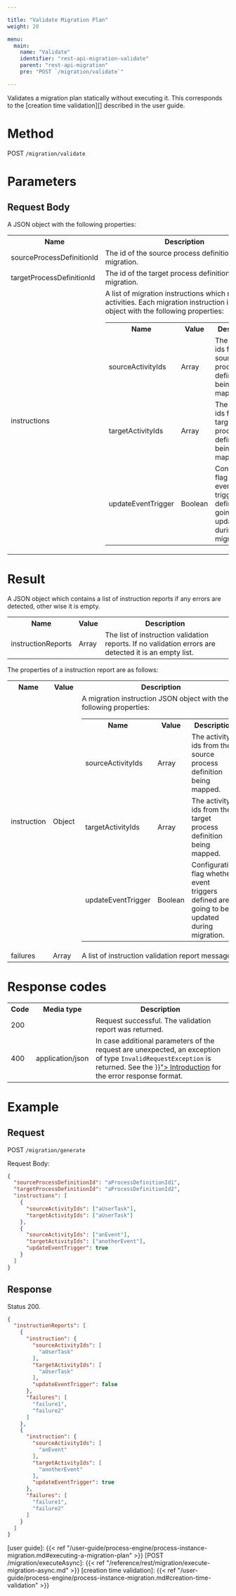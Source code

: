 ```yaml
---

title: "Validate Migration Plan"
weight: 20

menu:
  main:
    name: "Validate"
    identifier: "rest-api-migration-validate"
    parent: "rest-api-migration"
    pre: "POST `/migration/validate`"

---
```


Validates a migration plan statically without executing it. This
corresponds to the [creation time validation][] described in the user
guide.


# Method

POST `/migration/validate`


# Parameters

## Request Body

A JSON object with the following properties:

<table class="table table-striped">
  <tr>
    <th>Name</th>
    <th>Description</th>
  </tr>
  <tr>
    <td>sourceProcessDefinitionId</td>
    <td>The id of the source process definition for the migration.</td>
  </tr>
  <tr>
    <td>targetProcessDefinitionId</td>
    <td>The id of the target process definition for the migration.</td>
  </tr>
  <tr>
    <td>instructions</td>
    <td>
      A list of migration instructions which map equal activities. Each
      migration instruction is a JSON object with the following properties:
        <table class="table table-striped">
          <tr>
            <th>Name</th>
            <th>Value</th>
            <th>Description</th>
          </tr>
          <tr>
            <td>sourceActivityIds</td>
            <td>Array</td>
            <td>The activity ids from the source process definition being mapped.</td>
          </tr>
          <tr>
            <td>targetActivityIds</td>
            <td>Array</td>
            <td>The activity ids from the target process definition being mapped.</td>
          </tr>
          <tr>
            <td>updateEventTrigger</td>
            <td>Boolean</td>
            <td>
              Configuration flag whether event triggers defined are going to be updated during migration.
            </td>
          </tr>
        </table>
    </td>
  </tr>
</table>

# Result

A JSON object which contains a list of instruction reports
if any errors are detected, other wise it is empty.

<table class="table table-striped">
  <tr>
    <th>Name</th>
    <th>Value</th>
    <th>Description</th>
  </tr>
  <tr>
    <td>instructionReports</td>
    <td>Array</td>
    <td>
      The list of instruction validation reports. If no validation errors are
      detected it is an empty list.
    </td>
  </tr>
</table>


The properties of a instruction report are as follows:

<table class="table table-striped">
  <tr>
    <th>Name</th>
    <th>Value</th>
    <th>Description</th>
  </tr>
  <tr>
    <td>instruction</td>
    <td>Object</td>
    <td>
      A migration instruction JSON object with the following properties:
        <table class="table table-striped">
          <tr>
            <th>Name</th>
            <th>Value</th>
            <th>Description</th>
          </tr>
          <tr>
            <td>sourceActivityIds</td>
            <td>Array</td>
            <td>The activity ids from the source process definition being mapped.</td>
          </tr>
          <tr>
            <td>targetActivityIds</td>
            <td>Array</td>
            <td>The activity ids from the target process definition being mapped.</td>
          </tr>
          <tr>
            <td>updateEventTrigger</td>
            <td>Boolean</td>
            <td>
              Configuration flag whether event triggers defined are going to be updated during migration.
            </td>
          </tr>
        </table>
      </td>
  </tr>
  <tr>
    <td>failures</td>
    <td>Array</td>
    <td>A list of instruction validation report messages.</td>
  </tr>
</table>

# Response codes

<table class="table table-striped">
  <tr>
    <th>Code</th>
    <th>Media type</th>
    <th>Description</th>
  </tr>
  <tr>
    <td>200</td>
    <td></td>
    <td>Request successful. The validation report was returned.</td>
  </tr>
  <tr>
    <td>400</td>
    <td>application/json</td>
    <td>
      In case additional parameters of the request are unexpected, an exception
      of type <code>InvalidRequestException</code> is returned. See the <a
      href="{{< ref "/reference/rest/overview/_index.md#error-handling">}}">
      Introduction</a> for the error response format.
    </td>
  </tr>
</table>


# Example

## Request

POST `/migration/generate`

Request Body:

```json
{
  "sourceProcessDefinitionId": "aProcessDefinitionId1",
  "targetProcessDefinitionId": "aProcessDefinitionId2",
  "instructions": [
    {
      "sourceActivityIds": ["aUserTask"],
      "targetActivityIds": ["aUserTask"]
    },
    {
      "sourceActivityIds": ["anEvent"],
      "targetActivityIds": ["anotherEvent"],
      "updateEventTrigger": true
    }
  ]
}
```

## Response

Status 200.

```json
{
  "instructionReports": [
    {
      "instruction": {
        "sourceActivityIds": [
          "aUserTask"
        ],
        "targetActivityIds": [
          "aUserTask"
        ],
        "updateEventTrigger": false
      },
      "failures": [
        "failure1",
        "failure2"
      ]
    },
    {
      "instruction": {
        "sourceActivityIds": [
          "anEvent"
        ],
        "targetActivityIds": [
          "anotherEvent"
        ],
        "updateEventTrigger": true
      },
      "failures": [
        "failure1",
        "failure2"
      ]
    }
  ]
}
```

[user guide]: {{< ref "/user-guide/process-engine/process-instance-migration.md#executing-a-migration-plan" >}}
[POST /migration/executeAsync]: {{< ref "/reference/rest/migration/execute-migration-async.md" >}}
[creation time validation]: {{< ref "/user-guide/process-engine/process-instance-migration.md#creation-time-validation" >}}

